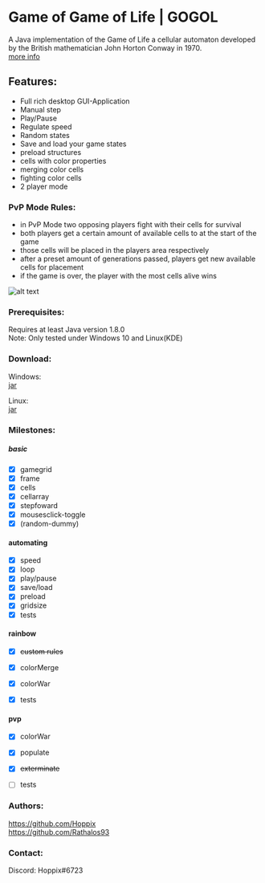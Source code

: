 
# Game of Game of Life | GOGOL

A Java implementation of the Game of Life a cellular automaton developed by the British mathematician John Horton Conway in 1970. <br />
[more info](https://en.wikipedia.org/wiki/Conway%27s_Game_of_Life)

## Features:
- Full rich desktop GUI-Application
- Manual step
- Play/Pause
- Regulate speed
- Random states
- Save and load your game states
- preload structures
- cells with color properties
- merging color cells
- fighting color cells
- 2 player mode

### PvP Mode Rules:
- in PvP Mode two opposing players fight with their cells for survival
- both players get a certain amount of available cells to at the start of the game
- those cells will be placed in the players area respectively
- after a preset amount of generations passed, players get new available cells for placement
- if the game is over, the player with the most cells alive wins

![alt text](http://puu.sh/wvIGl/268bbd9110.png)

### Prerequisites:

Requires at least Java version 1.8.0 <br />
Note: Only tested under Windows 10 and Linux(KDE)

### Download:

Windows: <br />
[jar](http://puu.sh/wj4j3/6c9c8c0a98.jar)

Linux: <br />
[jar](http://puu.sh/wj4j3/6c9c8c0a98.jar)

### Milestones:

##### basic
- [x]	gamegrid 
- [x]	frame 
- [x]	cells
- [x]	cellarray
- [x]	stepfoward 
- [x]	mousesclick-toggle 
- [x]	(random-dummy)  
	
#### automating
- [x]	speed 
- [x]	loop 
- [x]	play/pause 
- [x]	save/load 
- [x]	preload 
- [x]	gridsize 
- [x]	tests 
	
#### rainbow
- [x]	~~custom rules~~
- [x]	colorMerge 
- [x]	colorWar 
- [x]	tests 

	
#### pvp
- [x]	colorWar
- [x]	populate
- [x]	~~exterminate~~
- [ ]	tests


### Authors:
https://github.com/Hoppix <br />
https://github.com/Rathalos93 <br />

### Contact:
Discord: Hoppix#6723
